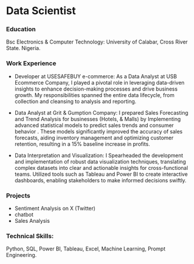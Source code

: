 # Data Scientist

### Education
Bsc Electronics & Computer Technology: University of Calabar, Cross River State. Nigeria.

### Work Experience
- Developer at USESAFEBUY e-commerce: As a Data Analyst at USB Ecommerce Company, I played a pivotal role in leveraging data-driven insights to enhance decision-making processes and drive business growth. My responsibilities spanned the entire data lifecycle, from collection and cleansing to analysis and reporting.

- Data Analyst at Grit & Gumption Company: I prepared Sales Forecasting and Trend Analysis for businesses (Hotels, & Malls) by Implementing advanced statistical models to predict sales trends and consumer behavior . These models significantly improved the accuracy of sales forecasts, aiding inventory management and optimizing customer retention, resulting in a 15% baseline increase in profits.

- Data Interpretation and Visualization: I Spearheaded the development and implementation of robust data visualization techniques, translating complex datasets into clear and actionable insights for cross-functional teams. Utilized tools such as Tableau and Power BI to create interactive dashboards, enabling stakeholders to make informed decisions swiftly.

### Projects
- Sentiment Analysis on X (Twitter)
- chatbot
- Sales Analysis

### Technical Skills: 
Python, SQL, Power BI, Tableau, Excel, Machine Learning, Prompt Engineering. 

